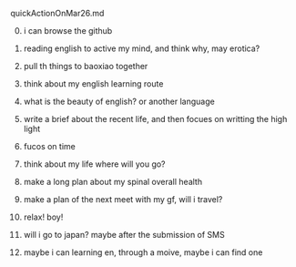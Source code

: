 quickActionOnMar26.md

0. i can browse the github

1. reading english to active my mind, and think why, may erotica?
2. pull th things to baoxiao together
3. think about my english learning route
4. what is the beauty of english? or another language
5. write a brief about the recent life, and then focues on writting the high light
6. fucos on time
7. think about my life  where will you go?

8. make a long plan about my spinal overall health

9. make a plan of the next meet with my gf, will i travel? 

10. relax! boy!

11. will i go to japan? maybe after the submission of SMS

12. maybe i can learning en, through a moive, maybe i can find one





